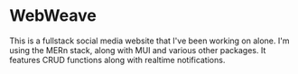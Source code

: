 # WebWeave
This is a fullstack social media website that I've been working on alone.
I'm using the MERn stack, along with MUI and various other packages.
It features CRUD functions along with realtime notifications.
